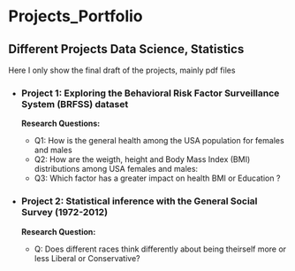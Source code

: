 # Projects_Portfolio
## Different Projects Data Science, Statistics
Here I only show the final draft of the projects, mainly pdf files

* ### Project 1: Exploring the Behavioral Risk Factor Surveillance System (BRFSS) dataset
  **Research Questions:**
    * Q1: How is the general health among the USA population for females and males
    * Q2: How are the weigth, height and Body Mass Index (BMI) distributions among USA females and
males:
    * Q3: Which factor has a greater impact on health BMI or Education ?

* ### Project 2: Statistical inference with the General Social Survey (1972-2012)
  **Research Question:**
    * Q: Does different races think differently about being theirself more or less Liberal or
Conservative?
